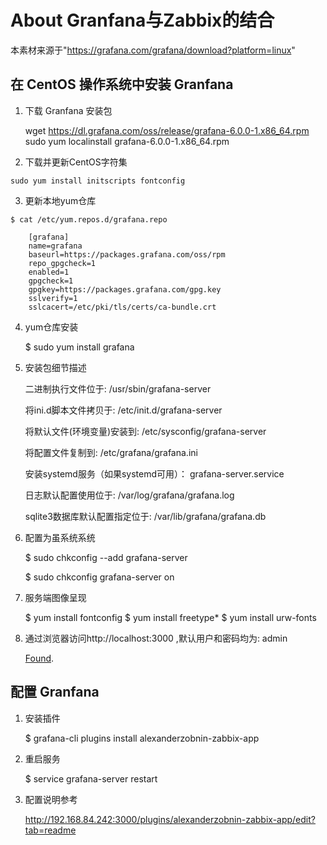 # About Granfana与Zabbix的结合

本素材来源于"https://grafana.com/grafana/download?platform=linux"

## 在 CentOS 操作系统中安装 Granfana

1.  下载 Granfana 安装包

    wget https://dl.grafana.com/oss/release/grafana-6.0.0-1.x86_64.rpm 
	sudo yum localinstall grafana-6.0.0-1.x86_64.rpm 

2.   下载并更新CentOS字符集

	sudo yum install initscripts fontconfig
	
3.   更新本地yum仓库

	$ cat /etc/yum.repos.d/grafana.repo
	
		[grafana]
		name=grafana
		baseurl=https://packages.grafana.com/oss/rpm
		repo_gpgcheck=1
		enabled=1
		gpgcheck=1
		gpgkey=https://packages.grafana.com/gpg.key
		sslverify=1
		sslcacert=/etc/pki/tls/certs/ca-bundle.crt
		
4.  yum仓库安装
	
	$ sudo yum install grafana
	
5.  安装包细节描述

    二进制执行文件位于: /usr/sbin/grafana-server
	
    将ini.d脚本文件拷贝于: /etc/init.d/grafana-server
	
    将默认文件(环境变量)安装到: /etc/sysconfig/grafana-server
	
    将配置文件复制到: /etc/grafana/grafana.ini
	
    安装systemd服务（如果systemd可用）： grafana-server.service
	
    日志默认配置使用位于: /var/log/grafana/grafana.log
	
    sqlite3数据库默认配置指定位于: /var/lib/grafana/grafana.db

6.  配置为虽系统系统
	
	$ sudo chkconfig --add grafana-server
	
	$ sudo chkconfig grafana-server on

7.  服务端图像呈现

	$ yum install fontconfig
	$ yum install freetype*
	$ yum install urw-fonts

8.  通过浏览器访问http://localhost:3000 ,默认用户和密码均为: admin

	<a href="/login">Found</a>.
	
## 配置 Granfana

1.  安装插件

	$ grafana-cli plugins install alexanderzobnin-zabbix-app
	
2.  重启服务
	
	$ service grafana-server restart
	
3.  配置说明参考

	http://192.168.84.242:3000/plugins/alexanderzobnin-zabbix-app/edit?tab=readme